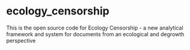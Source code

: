 # ecology_censorship
This is the open source code for Ecology Censorship - a new analytical framework and system for documents from an ecological and degrowth perspective 
